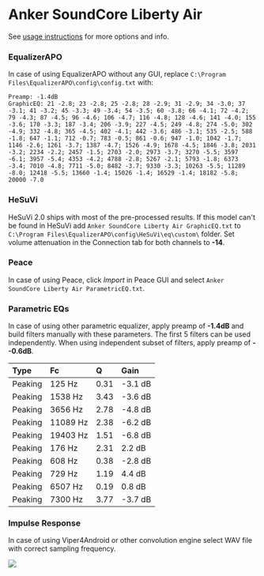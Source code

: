 # Anker SoundCore Liberty Air
See [usage instructions](https://github.com/jaakkopasanen/AutoEq#usage) for more options and info.

### EqualizerAPO
In case of using EqualizerAPO without any GUI, replace `C:\Program Files\EqualizerAPO\config\config.txt`
with:
```
Preamp: -1.4dB
GraphicEQ: 21 -2.8; 23 -2.8; 25 -2.8; 28 -2.9; 31 -2.9; 34 -3.0; 37 -3.1; 41 -3.2; 45 -3.3; 49 -3.4; 54 -3.5; 60 -3.8; 66 -4.1; 72 -4.2; 79 -4.3; 87 -4.5; 96 -4.6; 106 -4.7; 116 -4.8; 128 -4.6; 141 -4.0; 155 -3.6; 170 -3.3; 187 -3.4; 206 -3.9; 227 -4.5; 249 -4.8; 274 -5.0; 302 -4.9; 332 -4.8; 365 -4.5; 402 -4.1; 442 -3.6; 486 -3.1; 535 -2.5; 588 -1.8; 647 -1.1; 712 -0.7; 783 -0.5; 861 -0.6; 947 -1.0; 1042 -1.7; 1146 -2.6; 1261 -3.7; 1387 -4.7; 1526 -4.9; 1678 -4.5; 1846 -3.8; 2031 -3.2; 2234 -2.2; 2457 -1.5; 2703 -2.0; 2973 -3.7; 3270 -5.5; 3597 -6.1; 3957 -5.4; 4353 -4.2; 4788 -2.8; 5267 -2.1; 5793 -1.8; 6373 -3.4; 7010 -4.8; 7711 -5.0; 8482 -3.7; 9330 -3.3; 10263 -5.5; 11289 -8.0; 12418 -5.5; 13660 -1.4; 15026 -1.4; 16529 -1.4; 18182 -5.8; 20000 -7.0
```

### HeSuVi
HeSuVi 2.0 ships with most of the pre-processed results. If this model can't be found in HeSuVi add
`Anker SoundCore Liberty Air GraphicEQ.txt` to `C:\Program Files\EqualizerAPO\config\HeSuVi\eq\custom\` folder.
Set volume attenuation in the Connection tab for both channels to **-14**.

### Peace
In case of using Peace, click *Import* in Peace GUI and select `Anker SoundCore Liberty Air ParametricEQ.txt`.

### Parametric EQs
In case of using other parametric equalizer, apply preamp of **-1.4dB** and build filters manually
with these parameters. The first 5 filters can be used independently.
When using independent subset of filters, apply preamp of **--0.6dB**.

| Type    | Fc       |    Q | Gain    |
|:--------|:---------|:-----|:--------|
| Peaking | 125 Hz   | 0.31 | -3.1 dB |
| Peaking | 1538 Hz  | 3.43 | -3.6 dB |
| Peaking | 3656 Hz  | 2.78 | -4.8 dB |
| Peaking | 11089 Hz | 2.38 | -6.2 dB |
| Peaking | 19403 Hz | 1.51 | -6.8 dB |
| Peaking | 176 Hz   | 2.31 | 2.2 dB  |
| Peaking | 608 Hz   | 0.38 | -2.8 dB |
| Peaking | 729 Hz   | 1.19 | 4.4 dB  |
| Peaking | 6507 Hz  | 0.19 | 0.8 dB  |
| Peaking | 7300 Hz  | 3.77 | -3.7 dB |

### Impulse Response
In case of using Viper4Android or other convolution engine select WAV file with correct sampling frequency.

![](https://raw.githubusercontent.com/jaakkopasanen/AutoEq/master/results/rtings/avg/Anker%20SoundCore%20Liberty%20Air/Anker%20SoundCore%20Liberty%20Air.png)